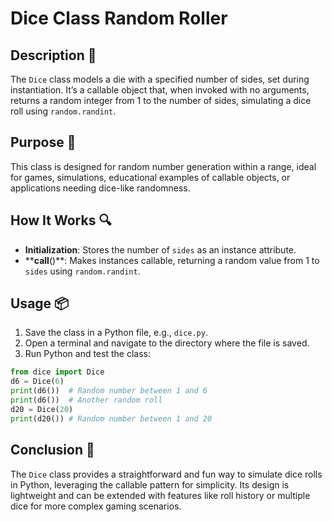 # Dice Class Random Roller

## Description 📝

The `Dice` class models a die with a specified number of sides, set during instantiation.
It’s a callable object that, when invoked with no arguments, returns a random integer from 1 to the number of sides, simulating a dice roll using `random.randint`.

## Purpose 🎯

This class is designed for random number generation within a range, ideal for games, simulations, educational examples of callable objects, or applications needing dice-like randomness.

## How It Works 🔍

-   **Initialization**: Stores the number of `sides` as an instance attribute.
-   ****call**()**: Makes instances callable, returning a random value from 1 to `sides` using `random.randint`.

## Usage 📦

1. Save the class in a Python file, e.g., `dice.py`.
2. Open a terminal and navigate to the directory where the file is saved.
3. Run Python and test the class:

```python
from dice import Dice
d6 = Dice(6)
print(d6())  # Random number between 1 and 6
print(d6())  # Another random roll
d20 = Dice(20)
print(d20()) # Random number between 1 and 20
```

## Conclusion 🚀

The `Dice` class provides a straightforward and fun way to simulate dice rolls in Python, leveraging the callable pattern for simplicity.
Its design is lightweight and can be extended with features like roll history or multiple dice for more complex gaming scenarios.
